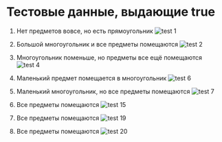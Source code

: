 # Тестовые данные, выдающие true
1) Нет предметов вовсе, но есть прямоугольник
![test 1](1.jpg "test 1")

2) Большой многоугольник и все предметы помещаются
![test 2](2.jpg "test 2")

3) Многоугольник поменьше, но предметы все ещё помещаются
![test 4](4.jpg "test 4")

4) Маленький предмет помещается в многоугольник
![test 6](6.jpg "test 6")

5) Маленький многоугольник, но все предметы помещаются
![test 7](7.jpg "test 7")

6) Все предметы помещаются
![test 15](15.jpg "test 15")

7) Все предметы помещаются
![test 19](19.jpg "test 19")

8) Все предметы помещаются
![test 20](20.jpg "test 20")
